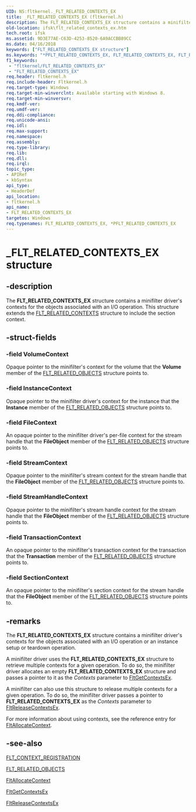 ```yaml
---
UID: NS:fltkernel._FLT_RELATED_CONTEXTS_EX
title: _FLT_RELATED_CONTEXTS_EX (fltkernel.h)
description: The FLT_RELATED_CONTEXTS_EX structure contains a minifilter driver's contexts for the objects associated with an I/O operation.
old-location: ifsk\flt_related_contexts_ex.htm
tech.root: ifsk
ms.assetid: 9D3E77AE-C63D-4253-8520-6A9ACCBB89CC
ms.date: 04/16/2018
keywords: ["FLT_RELATED_CONTEXTS_EX structure"]
ms.keywords: "*PFLT_RELATED_CONTEXTS_EX, FLT_RELATED_CONTEXTS_EX, FLT_RELATED_CONTEXTS_EX structure [Installable File System Drivers], PFLT_RELATED_CONTEXTS_EX, PFLT_RELATED_CONTEXTS_EX structure pointer [Installable File System Drivers], _FLT_RELATED_CONTEXTS_EX, fltkernel/FLT_RELATED_CONTEXTS_EX, fltkernel/PFLT_RELATED_CONTEXTS_EX, ifsk.flt_related_contexts_ex"
f1_keywords:
 - "fltkernel/FLT_RELATED_CONTEXTS_EX"
 - "FLT_RELATED_CONTEXTS_EX"
req.header: fltkernel.h
req.include-header: Fltkernel.h
req.target-type: Windows
req.target-min-winverclnt: Available starting with Windows 8.
req.target-min-winversvr: 
req.kmdf-ver: 
req.umdf-ver: 
req.ddi-compliance: 
req.unicode-ansi: 
req.idl: 
req.max-support: 
req.namespace: 
req.assembly: 
req.type-library: 
req.lib: 
req.dll: 
req.irql: 
topic_type:
- APIRef
- kbSyntax
api_type:
- HeaderDef
api_location:
- fltkernel.h
api_name:
- FLT_RELATED_CONTEXTS_EX
targetos: Windows
req.typenames: FLT_RELATED_CONTEXTS_EX, *PFLT_RELATED_CONTEXTS_EX
---
```


# _FLT_RELATED_CONTEXTS_EX structure


## -description


The <b>FLT_RELATED_CONTEXTS_EX</b> structure contains a minifilter driver's contexts for the objects associated with an I/O operation.  This structure extends the <a href="https://docs.microsoft.com/windows-hardware/drivers/ddi/fltkernel/ns-fltkernel-_flt_related_contexts">FLT_RELATED_CONTEXTS</a> structure to include the section context.


## -struct-fields




### -field VolumeContext

Opaque pointer to the minifilter's context for the volume that the <b>Volume</b> member of the <a href="https://docs.microsoft.com/windows-hardware/drivers/ddi/fltkernel/ns-fltkernel-_flt_related_objects">FLT_RELATED_OBJECTS</a> structure points to. 


### -field InstanceContext

Opaque pointer to the minifilter driver's context for the instance that the <b>Instance</b> member of the <a href="https://docs.microsoft.com/windows-hardware/drivers/ddi/fltkernel/ns-fltkernel-_flt_related_objects">FLT_RELATED_OBJECTS</a> structure points to. 


### -field FileContext

An opaque pointer to the minifilter driver's per-file context for the stream handle that the <b>FileObject</b> member of the <a href="https://docs.microsoft.com/windows-hardware/drivers/ddi/fltkernel/ns-fltkernel-_flt_related_objects">FLT_RELATED_OBJECTS</a> structure points to.


### -field StreamContext

Opaque pointer to the minifilter's stream context for the stream handle that the <b>FileObject</b> member of the <a href="https://docs.microsoft.com/windows-hardware/drivers/ddi/fltkernel/ns-fltkernel-_flt_related_objects">FLT_RELATED_OBJECTS</a> structure points to. 


### -field StreamHandleContext

Opaque pointer to the minifilter's stream handle context for the stream handle that the <b>FileObject</b> member of the <a href="https://docs.microsoft.com/windows-hardware/drivers/ddi/fltkernel/ns-fltkernel-_flt_related_objects">FLT_RELATED_OBJECTS</a> structure points to. 


### -field TransactionContext

An opaque pointer to the minifilter's transaction context for the transaction that the <b>Transaction</b> member of the <a href="https://docs.microsoft.com/windows-hardware/drivers/ddi/fltkernel/ns-fltkernel-_flt_related_objects">FLT_RELATED_OBJECTS</a> structure points to.


### -field SectionContext

An opaque pointer to the minifilter's section context for the stream handle that the <b>FileObject</b> member of the <a href="https://docs.microsoft.com/windows-hardware/drivers/ddi/fltkernel/ns-fltkernel-_flt_related_objects">FLT_RELATED_OBJECTS</a> structure points to.


## -remarks



The <b>FLT_RELATED_CONTEXTS_EX</b> structure contains a minifilter driver's contexts for the objects associated with an I/O operation or an instance setup or teardown operation. 

A minifilter driver uses the <b>FLT_RELATED_CONTEXTS_EX</b> structure to retrieve multiple contexts for a given operation. To do so, the minifilter driver allocates an empty <b>FLT_RELATED_CONTEXTS_EX</b> structure and passes a pointer to it as the <i>Contexts</i> parameter to <a href="https://docs.microsoft.com/windows-hardware/drivers/ddi/fltkernel/nf-fltkernel-fltgetcontextsex">FltGetContextsEx</a>. 

A minifilter can also use this structure to release multiple contexts for a given operation. To do so, the minifilter driver passes a pointer to <b>FLT_RELATED_CONTEXTS_EX</b> as the <i>Contexts</i> parameter to <a href="https://docs.microsoft.com/windows-hardware/drivers/ddi/fltkernel/nf-fltkernel-fltreleasecontextsex">FltReleaseContextsEx</a>. 

For more information about using contexts, see the reference entry for <a href="https://docs.microsoft.com/windows-hardware/drivers/ddi/fltkernel/nf-fltkernel-fltallocatecontext">FltAllocateContext</a>. 




## -see-also




<a href="https://docs.microsoft.com/windows-hardware/drivers/ddi/fltkernel/ns-fltkernel-_flt_context_registration">FLT_CONTEXT_REGISTRATION</a>



<a href="https://docs.microsoft.com/windows-hardware/drivers/ddi/fltkernel/ns-fltkernel-_flt_related_objects">FLT_RELATED_OBJECTS</a>



<a href="https://docs.microsoft.com/windows-hardware/drivers/ddi/fltkernel/nf-fltkernel-fltallocatecontext">FltAllocateContext</a>



<a href="https://docs.microsoft.com/windows-hardware/drivers/ddi/fltkernel/nf-fltkernel-fltgetcontextsex">FltGetContextsEx</a>



<a href="https://docs.microsoft.com/windows-hardware/drivers/ddi/fltkernel/nf-fltkernel-fltreleasecontextsex">FltReleaseContextsEx</a>
 

 

